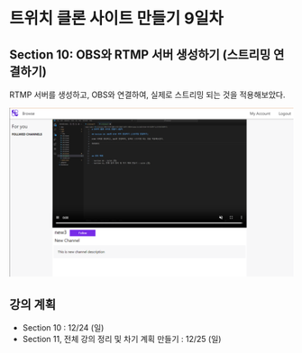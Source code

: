 # 트위치 클론 사이트 만들기 9일차 

## Section 10: OBS와 RTMP 서버 생성하기 (스트리밍 연결하기)

RTMP 서버를 생성하고, OBS와 연결하여, 실제로 스트리밍 되는 것을 적용해보았다.

![이미지](./img/202312/20231224183600.png)  


## 강의 계획

- Section 10 : 12/24 (일)
- Section 11, 전체 강의 정리 및 차기 계획 만들기 : 12/25 (일)